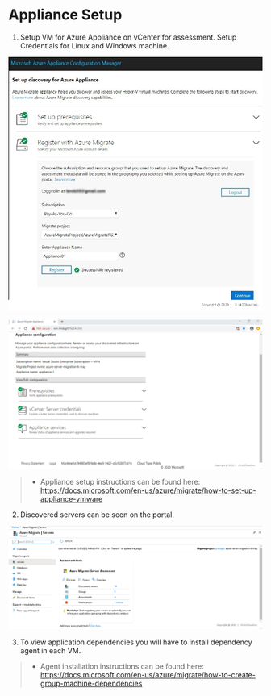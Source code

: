 # Appliance Setup

1. Setup VM for Azure Appliance on vCenter for assessment. Setup Credentials for Linux and Windows machine.
<p>
<kbd>
  <img src="../images/prerequisites/Register-with-Azure-Migrate.jpg">
</kbd></p>

<p><kbd>
  <img src="../images/prerequisites/prereq3.PNG">
</kbd></p>

>- Appliance setup instructions can be found here: https://docs.microsoft.com/en-us/azure/migrate/how-to-set-up-appliance-vmware

2. Discovered servers can be seen on the portal.
<p>
<kbd>
  <img src="../images/tailwind-traders/srver-assessment1.PNG">
</kbd></p>

3. To view application dependencies you will have to install dependency agent in each VM.
>- Agent installation instructions can be found here: https://docs.microsoft.com/en-us/azure/migrate/how-to-create-group-machine-dependencies

